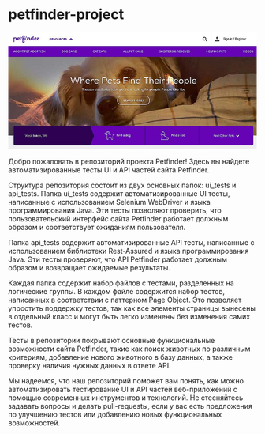 # petfinder-project
![Petfinder Logo](https://raw.githubusercontent.com/gutierrezlira/petfinder-project/a330d7ab5e77b2a238cdf7202a1b95cd5909ffc7/dog-adoption-website-petfinder.jpg)

Добро пожаловать в репозиторий проекта Petfinder! Здесь вы найдете автоматизированные тесты UI и API частей сайта Petfinder.

Структура репозитория состоит из двух основных папок: ui_tests и api_tests. Папка ui_tests содержит автоматизированные UI тесты, написанные с использованием Selenium WebDriver и языка программирования Java. Эти тесты позволяют проверить, что пользовательский интерфейс сайта Petfinder работает должным образом и соответствует ожиданиям пользователя.

Папка api_tests содержит автоматизированные API тесты, написанные с использованием библиотеки Rest-Assured и языка программирования Java. Эти тесты проверяют, что API Petfinder работает должным образом и возвращает ожидаемые результаты.

Каждая папка содержит набор файлов с тестами, разделенных на логические группы. В каждом файле содержится набор тестов, написанных в соответствии с паттерном Page Object. Это позволяет упростить поддержку тестов, так как все элементы страницы вынесены в отдельный класс и могут быть легко изменены без изменения самих тестов.

Тесты в репозитории покрывают основные функциональные возможности сайта Petfinder, такие как поиск животных по различным критериям, добавление нового животного в базу данных, а также проверку наличия нужных данных в ответе API.

Мы надеемся, что наш репозиторий поможет вам понять, как можно автоматизировать тестирование UI и API частей веб-приложений с помощью современных инструментов и технологий. Не стесняйтесь задавать вопросы и делать pull-requestы, если у вас есть предложения по улучшению тестов или добавлению новых функциональных возможностей.
